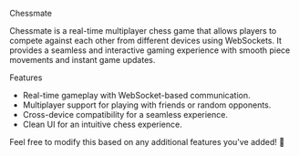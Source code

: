 Chessmate

Chessmate is a real-time multiplayer chess game that allows players to compete against each other from different devices using WebSockets. It provides a seamless and interactive gaming experience with smooth piece movements and instant game updates.

Features
* Real-time gameplay with WebSocket-based communication.
* Multiplayer support for playing with friends or random opponents.
* Cross-device compatibility for a seamless experience.
* Clean UI for an intuitive chess experience.
  
Feel free to modify this based on any additional features you've added! 🚀
